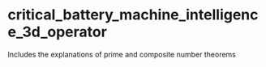 # critical_battery_machine_intelligence_3d_operator
Includes the explanations of prime and composite number theorems
